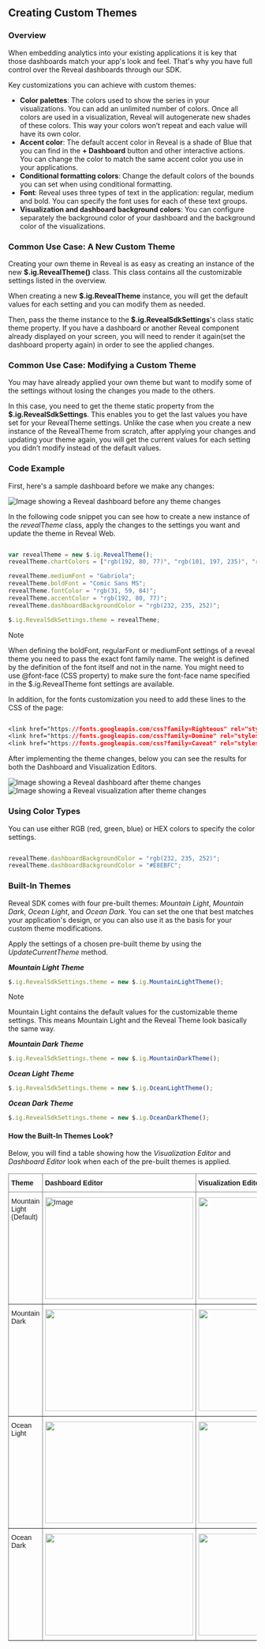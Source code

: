 ## Creating Custom Themes

### Overview

When embedding analytics into your existing applications it is key that those dashboards match your app's look and feel. That's why you have full control over the Reveal dashboards through our SDK.

Key customizations you can achieve with custom themes:

- **Color palettes**: The colors used to show the series in your visualizations. You can add an unlimited number of colors. Once all colors are used in a visualization, Reveal will autogenerate new shades of these colors. This way your colors won’t repeat and each value will have its own color.
- **Accent color**: The default accent color in Reveal is a shade of Blue that you can find in the **+ Dashboard** button and other interactive actions. You can change the color to match the same accent color you use in your applications.
- **Conditional formatting colors**: Change the default colors of the bounds you can set when using conditional formatting.
- **Font**: Reveal uses three types of text in the application: regular, medium and bold. You can specify the font uses for each of these text groups.
- **Visualization and dashboard background colors**: You can configure separately the background color of your dashboard and the background color of the visualizations.

### Common Use Case: A New Custom Theme
Creating your own theme in Reveal is as easy as creating an instance of the new __$.ig.RevealTheme()__ class. This class contains all the customizable settings listed in the overview.

When creating a new __$.ig.RevealTheme__ instance, you will get the default values for each setting and you can modify them as needed.

Then, pass the theme instance to the __$.ig.RevealSdkSettings__'s class static theme property. If you have a dashboard or another Reveal component already displayed on your screen, you will need to render it again(set the dashboard property again) in order to see the applied changes.

### Common Use Case: Modifying a Custom Theme

You may have already applied your own theme but want to modify some of the settings without losing the changes you made to the others.

In this case, you need to get the theme static property from the __$.ig.RevealSdkSettings__. This enables you to get the last values you have set for your RevealTheme settings. Unlike the case when you create a new instance of the RevealTheme from scratch, after applying your changes and updating your theme again, you will get the current values for each setting you didn’t modify instead of the default values.

### Code Example

First, here's a sample dashboard before we make any changes:

<img src="images/custom-theme-sample-before.png" alt="Image showing a Reveal dashboard before any theme changes" class="responsive-img"/>

In the following code snippet you can see how to create a new instance of the _revealTheme_ class, apply the changes to the settings you want and update the theme in Reveal Web.

``` js

var revealTheme = new $.ig.RevealTheme();
revealTheme.chartColors = ["rgb(192, 80, 77)", "rgb(101, 197, 235)", "rgb(232, 77, 137)"];

revealTheme.mediumFont = "Gabriola";
revealTheme.boldFont = "Comic Sans MS";
revealTheme.fontColor = "rgb(31, 59, 84)";
revealTheme.accentColor = "rgb(192, 80, 77)";
revealTheme.dashboardBackgroundColor = "rgb(232, 235, 252)";

$.ig.RevealSdkSettings.theme = revealTheme;

```

> [!NOTE]
> When defining the boldFont, regularFont or mediumFont settings of a reveal theme you need to pass the exact font family name. The weight is defined by the definition of the font itself and not in the name. You might need to use @font-face (CSS property) to make sure the font-face name specified in the $.ig.RevealTheme font settings are available.

In addition, for the fonts customization you need to add these lines to the CSS of the page:

``` CSS

<link href="https://fonts.googleapis.com/css?family=Righteous" rel="stylesheet">
<link href="https://fonts.googleapis.com/css?family=Domine" rel="stylesheet">
<link href="https://fonts.googleapis.com/css?family=Caveat" rel="stylesheet">

```

After implementing the theme changes, below you can see the results for both the Dashboard and Visualization Editors.

<img src="images/custom-theme-sample-after-dashboard.png" alt="Image showing a Reveal dashboard after theme changes" class="responsive-img"/>

<img src="images/custom-theme-sample-after-visualization.png" alt="Image showing a Reveal visualization after theme changes" class="responsive-img"/>

### Using Color Types

You can use either RGB (red, green, blue) or HEX colors to specify the color settings.

``` js

revealTheme.dashboardBackgroundColor = "rgb(232, 235, 252)";
revealTheme.dashboardBackgroundColor = "#E8EBFC";

```

### Built-In Themes 

Reveal SDK comes with four pre-built themes: *Mountain Light*, *Mountain Dark*, *Ocean Light*, and *Ocean Dark*. You can set the one that best matches your application's design, or you can also use it as the basis for your custom theme modifications.    

Apply the settings of a chosen pre-built theme by using the *UpdateCurrentTheme* method. 

***Mountain Light Theme***

``` js
$.ig.RevealSdkSettings.theme = new $.ig.MountainLightTheme();
```

> [!NOTE]
> Mountain Light contains the default values for the customizable theme settings. This means Mountain Light and the Reveal Theme look basically the same way. 

***Mountain Dark Theme***
``` js
$.ig.RevealSdkSettings.theme = new $.ig.MountainDarkTheme();
```

***Ocean Light Theme***
``` js
$.ig.RevealSdkSettings.theme = new $.ig.OceanLightTheme();
```

***Ocean Dark Theme***
``` js
$.ig.RevealSdkSettings.theme = new $.ig.OceanDarkTheme();
```

#### How the Built-In Themes Look? 

Below, you will find a table showing how the *Visualization Editor* and *Dashboard Editor* look when each of the pre-built themes is applied. 

<style type="text/css">
.tg  {border-collapse:collapse;border-spacing:0;}
.tg td{border-color:black;border-style:solid;border-width:1px;font-family:Arial, sans-serif;font-size:14px;
  overflow:hidden;padding:10px 5px;word-break:normal;}
.tg th{border-color:black;border-style:solid;border-width:1px;font-family:Arial, sans-serif;font-size:14px;
  font-weight:normal;overflow:hidden;padding:10px 5px;word-break:normal;}
.tg .tg-fymr{border-color:inherit;font-weight:bold;text-align:left;vertical-align:top}
.tg .tg-0pky{border-color:inherit;text-align:left;vertical-align:top}
</style>
<table class="tg">
<thead>
  <tr>
    <th class="tg-fymr">Theme</th>
    <th class="tg-0pky"><span style="font-weight:bold">Dashboard Editor</span></th>
    <th class="tg-0pky"><span style="font-weight:bold">Visualization Editor</span></th>
  </tr>
</thead>
<tbody>
  <tr>
    <td class="tg-0pky">Mountain Light (Default)</td>
    <td class="tg-0pky"><img src="images/mountain-light-theme-dashboard-pre-built.png" alt="Image" width="300" height="206"></td>
    <td class="tg-0pky"><img src="images/mountain-light-theme-visualization-pre-built.png" width="300" height="206"></td>
  </tr>
  <tr>
    <td class="tg-0pky">Mountain Dark </td>
    <td class="tg-0pky"><img src="images/mountain-dark-theme-dashboard-pre-built.png" width="300" height="206"></td>
    <td class="tg-0pky"><img src="images/mountain-dark-theme-visualization-pre-built.png" width="300" height="206"></td>
  </tr>
  <tr>
    <td class="tg-0pky">Ocean Light</td>
    <td class="tg-0pky"><img src="images/ocean-light-theme-dashboard-pre-built.png" width="300" height="206"></td>
    <td class="tg-0pky"><img src="images/ocean-light-theme-visualization-pre-built.png" width="300" height="206"></td>
  </tr>
  <tr>
    <td class="tg-0pky">Ocean Dark</td>
    <td class="tg-0pky"><img src="images/ocean-dark-theme-dashboard-pre-built.png" width="300" height="206"></td>
    <td class="tg-0pky"><img src="images/ocean-dark-theme-visualization-pre-built.png" width="300" height="206"></td>
  </tr>
</tbody>
</table>

